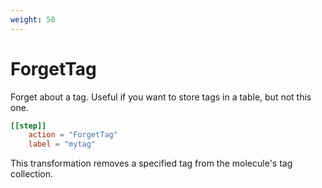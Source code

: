 ```yaml
---
weight: 50
---
```


# ForgetTag

Forget about a tag. Useful if you want to store tags in a table, but not this one.

```toml
[[step]]
    action = "ForgetTag"
    label = "mytag"
```

This transformation removes a specified tag from the molecule's tag collection.
